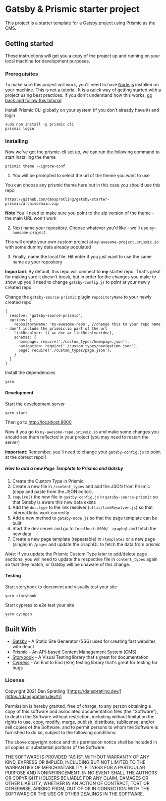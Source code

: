 # Gatsby & Prismic starter project

This project is a starter template for a Gatsby project using Prismic as the CMS.

## Getting started

These instructions will get you a copy of the project up and running on your local machine for development purposes.

### Prerequisites

To make sure this project will work, you'll need to have [Node.js](https://nodejs.org/en/) installed on your machine. This is not a tutorial. It is a quick way of getting started with a project using best practices. If you don't understand how this works, [go back and follow this tutorial](https://prismic.io/docs/technologies/tutorial-gatsby)

Install Prismic CLI globally on your system (if you don't already have it) and login

```
sudo npm install -g prismic cli
prismic login
```

### Installing

Now we've got the prismic-cli set up, we can run the following command to start installing the theme

```
prismic theme --ignore-conf
```

1. You will be prompted to select the url of the theme you want to use

You can choose any prismic theme here but in this case you should use this repo

```
https://github.com/danspratling/gatsby-starter-prismic/archive/main.zip
```

**Note** You'll need to make sure you point to the zip version of the theme - the main URL won't work

2. Next name your repository. Choose whatever you'd like - we'll use `my-awesome-project`

This will create your own custom project at `my-awesome-project.prismic.io` with some dummy data already populated

3. Finally, name the local file. Hit enter if you just want to use the same name as your repository

**Important**: By default, this repo will connect to **my** starter repo. That's great for making sure it doesn't break, but in order for the changes you make to show up you'll need to change `gatsby-config.js` to point at your newly created repo

Change the `gatsby-source-prismic` plugin `repositoryName` to your newly created repo

```
{
  resolve: 'gatsby-source-prismic',
  options: {
    repositoryName: 'my-awesome-repo', //change this to your repo name - don't include the prismic.io part of the url
    linkResolver: () => doc => linkResolver(doc),
    schemas: {
      homepage: require('./custom_types/homepage.json'),
      navigation: require('./custom_types/navigation.json'),
      page: require('./custom_types/page.json'),
    }
  }
}
```

Install the dependencies

```
yarn
```

#### Development

Start the development server

```
yarn start
```

Then go to [http://localhost:8000](http://localhost:8000)

Now if you go to `my-awesome-repo.prismic.io` and make some changes you should see them reflected in your project (you may need to restart the server)

**Important**: Remember, you'll need to change your `gatsby-config.js` to point at the correct repo!!

##### How to add a new Page Template to Prismic and Gatsby

1. Create the Custom Type in Prismic
1. Create a new file in `/content_types` and add the JSON from Prismic (copy and paste from the JSON editor).
1. `require()` the new file in `gastby-config.js` in `gatsby-source-prismic` so that Gatsby is aware this new data exists
1. Add the `doc.type` to the link resolver (`utlis/linkResolver.js`) so that internal links work correctly
1. Add a new method to `gatsby-node.js` so that the page template can be built
1. Start the dev server and go to `localhost:8000/__graphql` and fetch the new data
1. Create a new page template (repeatable) in `/templates` or a new page (single) in `/pages` and update the GraphQL to fetch the data from prismic

_Note_: If you update the Prismic Custom Type later to add/delete page sections, you will need to update the respective file in `content_types` again so that they match, or Gatsby will be unaware of this change.

#### Testing

Start storybook to document and visually test your site

```
yarn storybook
```

Start cypress to e2e test your site

```
yarn cy:open
```

## Built With

- [Gatsby](https://www.gatsbyjs.org/) - A Static Site Generator (SSG) used for creating fast websites with React
- [Prismic](https://prismic.io/) - An API-based Content Management System (CMS)
- [Storybook](https://storybook.js.org) - A Visual Testing library that's great for documentation
- [Cypress](https://cypress.io) - An End to End (e2e) testing library that's great for testing for bugs

### License

Copyright 2021 Dan Spratling \([https://danspratling.dev/](https://danspratling.dev/)\)

Permission is hereby granted, free of charge, to any person obtaining a copy of this software and associated documentation files (the "Software"), to deal in the Software without restriction, including without limitation the rights to use, copy, modify, merge, publish, distribute, sublicense, and/or sell copies of the Software, and to permit persons to whom the Software is furnished to do so, subject to the following conditions:

The above copyright notice and this permission notice shall be included in all copies or substantial portions of the Software.

THE SOFTWARE IS PROVIDED "AS IS", WITHOUT WARRANTY OF ANY KIND, EXPRESS OR IMPLIED, INCLUDING BUT NOT LIMITED TO THE WARRANTIES OF MERCHANTABILITY, FITNESS FOR A PARTICULAR PURPOSE AND NONINFRINGEMENT. IN NO EVENT SHALL THE AUTHORS OR COPYRIGHT HOLDERS BE LIABLE FOR ANY CLAIM, DAMAGES OR OTHER LIABILITY, WHETHER IN AN ACTION OF CONTRACT, TORT OR OTHERWISE, ARISING FROM, OUT OF OR IN CONNECTION WITH THE SOFTWARE OR THE USE OR OTHER DEALINGS IN THE SOFTWARE.
